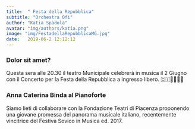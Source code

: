 ```yaml
---
title:  " Festa della Repubblica"
subtitle: "Orchestra Ofi"
author: "Katia Spadola"
avatar: "img/authors/katia.png"
image: "img/FestadellaRepubblicaMG.jpg"
date:   2019-06-2 12:12:12
---
```


### Dolor sit amet?
Questa sera alle 20.30 il teatro Municipale celebrerà in musica il 2 Giugno con il Concerto per la Festa della Repubblica a ingresso libero. 🇨🇮🎼🎹🎼🎻


### Anna Caterina Binda al Pianoforte
Siamo lieti di collaborare con la Fondazione Teatri di Piacenza proponendo una giovane promessa del panorama musicale italiano, recentemente vincitrice del Festiva Sovico in Musica ed. 2017.
